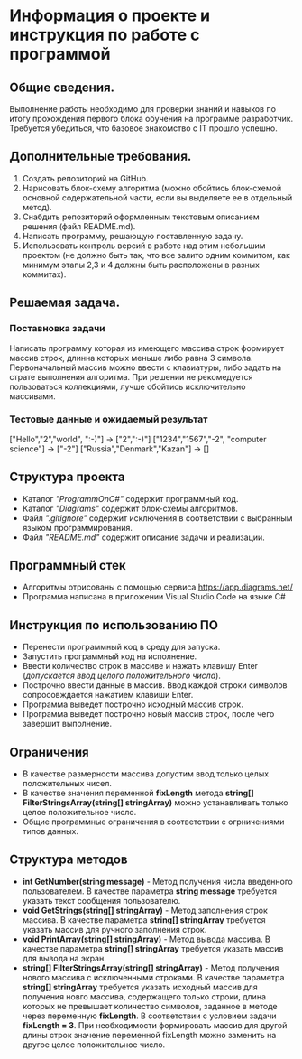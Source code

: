 # Информация о проекте и инструкция по работе с программой

## Общие сведения.

Выполнение работы необходимо для проверки знаний и навыков по итогу прохождения первого блока обучения на программе разработчик. Требуется убедиться, что базовое знакомство с IT прошло успешно.

## Дополнительные требования.

1. Создать репозиторий на GitHub.
2. Нарисовать блок-схему алгоритма (можно обойтись блок-схемой основной содержательной части, если вы выделяете ее в отдельный метод).
3. Снабдить репозиторий оформленным текстовым описанием решения (файл README.md).
4. Написать программу, решающую поставленную задачу.
5. Использовать контроль версий в работе над этим небольшим проектом (не должно быть так, что все залито одним коммитом, как минимум этапы 2,3 и 4 должны быть расположены в разных коммитах).

## Решаемая задача.

### Поставновка задачи

Написать программу которая из имеющего массива строк формирует 
массив строк, длинна которых меньше либо равна 3 символа. 
Первоначальный массив можно ввести с клавиатуры, либо задать на страте выполнения алгоритма. 
При решении не рекомедуется пользоваться коллекциями, лучше обойтись исключительно массивами.

### Тестовые данные и ожидаемый результат

["Hello","2","world", ":-)"] -> ["2",":-)"]
["1234","1567","-2", "computer science"] -> ["-2"]
["Russia","Denmark","Kazan"] -> []

## Структура проекта

* Каталог *"ProgrammOnC#"* содержит программный код.
* Каталог *"Diagrams"* содержит блок-схемы алгоритмов.
* Файл *".gitignore"* содержит исключения в соответствии с выбранным языком программирования.
* Файл *"README.md"* содержит описание задачи и реализации.

## Программный стек

* Алгоритмы отрисованы с помощью сервиса https://app.diagrams.net/
* Программа написана в приложении Visual Studio Code на языке C#

## Инструкция по использованию ПО

* Перенести программный код в среду для запуска.
* Запустить программный код на исполнение.
* Ввести количество строк в массиве и нажать клавишу Enter (*допускается ввод целого положительного числа*).
* Построчно ввести данные в массив. Ввод каждой строки символов сопросовждается нажатием клавиши Enter.
* Программа выведет построчно исходный массив строк.
* Программа выведет построчно новый массив строк, после чего завершит выполнение.

## Ограничения

* В качестве размерности массива допустим ввод только целых положительных чисел.
* В качестве значения переменной __fixLength__ метода __string[] FilterStringsArray(string[] stringArray)__ можно устанавливать только целое положительное число.
* Общие программные ограничения в соответствии с огрничениями типов данных.

## Структура методов

* __int GetNumber(string message)__ - Метод получения числа введенного пользователем. В качестве параметра __string message__ требуется указать текст сообщения пользователю.
* __void GetStrings(string[] stringArray)__ - Метод заполнения строк массива. В качестве параметра __string[] stringArray__ требуется указать массив для ручного заполнения строк.
* __void PrintArray(string[] stringArray)__ - Метод вывода массива. В качестве параметра __string[] stringArray__ требуется указать массив для вывода на экран.
* __string[] FilterStringsArray(string[] stringArray)__ - Метод получения нового массива с исключенными строками. В качестве параметра __string[] stringArray__ требуется указать исходный массив для получения новго массива, содержащего только строки, длина которых не превышает количество символов, заданное в методе через переменную __fixLength__. В соответствии с условием задачи __fixLength = 3__. При необходимости формировать массив для другой длины строк значение переменной fixLength можно заменить на другое целое положительное число.
